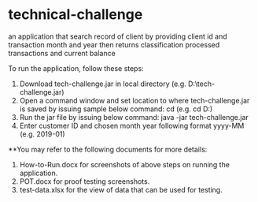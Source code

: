 # technical-challenge
an application that search record of client by providing client id and transaction month and year then returns classification processed transactions and current balance


To run the application, follow these steps:

1. Download tech-challenge.jar in local directory (e.g. D:\tech-challenge.jar)
2. Open a command window and set location to where tech-challenge.jar is saved by issuing sample below command:
    cd <directory> (e.g. cd D:\)
3. Run the jar file by issuing below command:
    java -jar tech-challenge.jar
4. Enter customer ID and chosen month year following format yyyy-MM (e.g. 2019-01)
  
**You may refer to the following documents for more details:

1. How-to-Run.docx for screenshots of above steps on running the application.
2. POT.docx for proof testing screenshots.
3. test-data.xlsx for the view of data that can be used for testing. 

